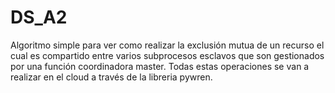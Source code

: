 # DS_A2
Algoritmo simple para ver como realizar la exclusión mutua de un recurso el cual es compartido entre varios subprocesos esclavos que son gestionados por una función coordinadora master. Todas estas operaciones se van a realizar en el cloud a través de la libreria pywren. 
